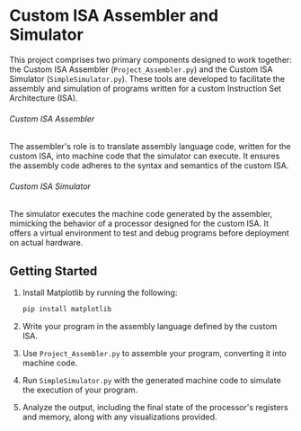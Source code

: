 # Custom ISA Assembler and Simulator

This project comprises two primary components designed to work together: the Custom ISA Assembler (`Project_Assembler.py`) and the Custom ISA Simulator (`SimpleSimulator.py`). These tools are developed to facilitate the assembly and simulation of programs written for a custom Instruction Set Architecture (ISA).

###### Custom ISA Assembler 

The assembler's role is to translate assembly language code, written for the custom ISA, into machine code that the simulator can execute. It ensures the assembly code adheres to the syntax and semantics of the custom ISA.


###### Custom ISA Simulator 

The simulator executes the machine code generated by the assembler, mimicking the behavior of a processor designed for the custom ISA. It offers a virtual environment to test and debug programs before deployment on actual hardware.

## Getting Started
1. Install Matplotlib by running the following:
    
    ```sh
    pip install matplotlib
    ```
2. Write your program in the assembly language defined by the custom ISA.
3. Use `Project_Assembler.py` to assemble your program, converting it into machine code.
4. Run `SimpleSimulator.py` with the generated machine code to simulate the execution of your program.
5. Analyze the output, including the final state of the processor's registers and memory, along with any visualizations provided.
